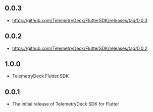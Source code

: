 ## 0.0.3

- https://github.com/TelemetryDeck/FlutterSDK/releases/tag/0.0.3


## 0.0.2

- https://github.com/TelemetryDeck/FlutterSDK/releases/tag/0.0.2


## 1.0.0

- TelemetryDeck Flutter SDK

## 0.0.1

- The initial release of TelemetryDeck SDK for Flutter
